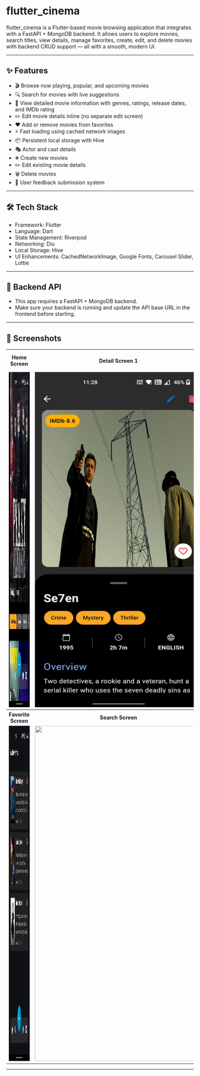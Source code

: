 # flutter_cinema

flutter_cinema is a Flutter-based movie browsing application that integrates with a FastAPI + MongoDB backend.
      It allows users to explore movies, search titles, view details, manage favorites, create, edit, and delete movies with backend CRUD support — all with a smooth, modern UI.

---

## ✨ Features

   - 🎬 Browse now playing, popular, and upcoming movies
   - 🔍 Search for movies with live suggestions
   - 📄 View detailed movie information with genres, ratings, release dates, and IMDb rating
   - ✏️ Edit movie details inline (no separate edit screen)
   - ❤️ Add or remove movies from favorites
   - ⚡ Fast loading using cached network images
   - 📦 Persistent local storage with Hive
   - 🎭 Actor and cast details
   - ➕ Create new movies  
   - ✏️ Edit existing movie details  
   - 🗑️ Delete movies
   - 💬 User feedback submission system
    

---

## 🛠 Tech Stack
   - Framework: Flutter
   - Language: Dart
   - State Management: Riverpod
   - Networking: Dio
   - Local Storage: Hive
   - UI Enhancements: CachedNetworkImage, Google Fonts, Carousel Slider, Lottie

---

## 🔗 Backend API
   - This app requires a FastAPI + MongoDB backend.
   - Make sure your backend is running and update the API base URL in the frontend before starting.

---

## 📸 Screenshots

<table>
  <tr>
    <th>Home Screen</th>
    <th>Detail Screen 1</th>
    <th>Detail Screen 2</th>
  </tr>
  <tr>
    <td><img src="https://github.com/yogesh-langore/cinema_frontend/blob/main/screenshots/HomeScreen.jpg?raw=true" width="450" height="900" /></td>
    <td><img src="https://github.com/yogesh-langore/cinema_frontend/blob/main/screenshots/DetailScreen1.jpg?raw=true" width="450" height="900" /></td>
    <td><img src="https://github.com/yogesh-langore/cinema_frontend/blob/main/screenshots/DetailScreen2.jpg?raw=true" width="450" height="900" /></td>
  </tr>
    <tr>
    <th>Favorite Screen</th>
    <th>Search Screen</th>
  </tr>
  <tr>
    <td><img src="https://github.com/yogesh-langore/cinema_frontend/blob/main/screenshots/FavScreen.jpg?raw=true" width="450" height="900" /></td>
    <td><img src="https://github.com/user-attachments/assets/72f74a4a-1d68-4224-9856-214804c4b676" width="450" height="900" /></td>
  </tr>
</table>

---

